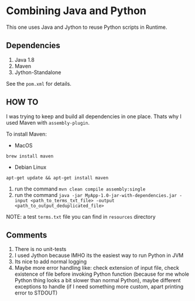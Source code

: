 # Combining Java and Python

This one uses Java and Jython to reuse Python scripts in Runtime.

## Dependencies

1. Java 1.8
2. Maven
3. Jython-Standalone

See the `pom.xml` for details.

## HOW TO

I was trying to keep and build all dependencies in one place.
Thats why I used Maven with `assembly-plugin`.

To install Maven:
- MacOS
```
brew install maven
```
- Debian Linux
```
apt-get update && apt-get install maven
```

1. run the command `mvn clean compile assembly:single`
2. run the command `java -jar MyApp-1.0-jar-with-dependencies.jar -input <path_to_terms_txt_file> -output <path_to_output_deduplicated_file>
`

NOTE: a test `terms.txt` file you can find in `resources` directory

## Comments

1. There is no unit-tests
2. I used Jython because IMHO its the easiest way to run Python in JVM
3. Its nice to add normal logging
4. Maybe more error handling like: check extension of input file,
check existence of file before invoking Python function
(because for me whole Python thing looks a bit slower than normal Python),
maybe different exceptions to handle (if I need something more custom, apart printing error to STDOUT)